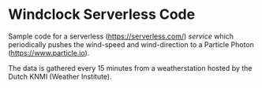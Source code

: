 # Windclock Serverless Code

Sample code for a serverless (https://serverless.com/) *service* which periodically pushes the wind-speed and wind-direction to a Particle Photon (https://www.particle.io).

The data is gathered every 15 minutes from a weatherstation hosted by the Dutch KNMI (Weather Institute).
